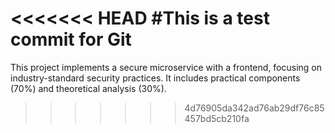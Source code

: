 <<<<<<< HEAD
#This is a test commit for Git
=======
This project implements a secure microservice with a frontend, focusing on industry-standard security practices. It includes practical components (70%) and theoretical analysis (30%).
>>>>>>> 4d76905da342ad76ab29df76c85457bd5cb210fa
